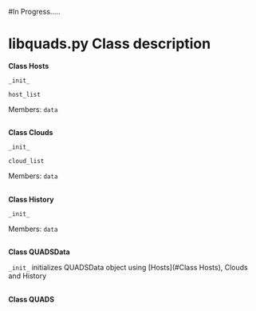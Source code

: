 #In Progress.....
# libquads.py Class description
**Class Hosts**
 
`_init_`

`host_list`

Members: `data`
##
**Class Clouds**

`_init_`

`cloud_list`

Members: `data`
##
**Class History**

`_init_`

Members: `data`
##
**Class QUADSData**

`_init_` initializes QUADSData object using [Hosts](#Class Hosts), Clouds and History
##
**Class QUADS**
##

